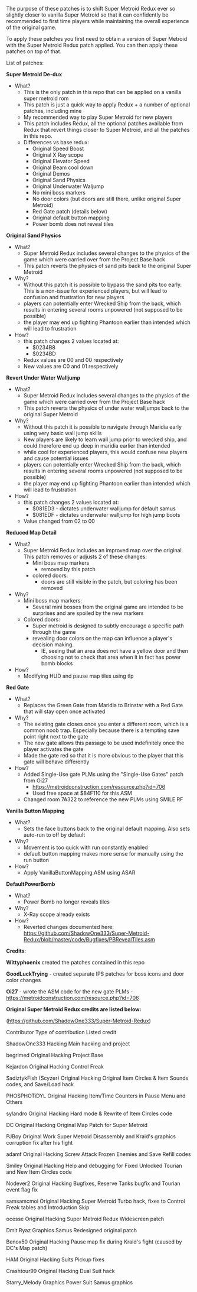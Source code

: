 The purpose of these patches is to shift Super Metroid Redux ever so slightly closer to vanilla Super Metroid so that it can confidently be recommended to first time players 
while maintaining the overall experience of the original game.

To apply these patches you first need to obtain a version of Super Metroid with the Super Metroid Redux patch applied. You can then apply these patches on top of that.

List of patches:

**Super Metroid De-dux**
 * What?
   * This is the only patch in this repo that can be applied on a vanilla super metroid rom
   * This patch is just a quick way to apply Redux + a number of optional patches, including mine
   * My recommended way to play Super Metroid for new players
   * This patch includes Redux, all the optional patches available from Redux that revert things closer to Super Metroid, and all the patches in this repo.
   * Differences vs base redux:
     * Original Speed Boost
     * Original X Ray scope
     * Original Elevator Speed
     * Original Beam cool down
     * Original Demos
     * Original Sand Physics
     * Original Underwater Waljump
     * No mini boss markers
     * No door colors (but doors are still there, unlike original Super Metroid)
     * Red Gate patch (details below)
     * Original default button mapping
     * Power bomb does not reveal tiles
       
**Original Sand Physics**
  * What?
    * Super Metroid Redux includes several changes to the physics of the game which were carried over from the Project Base hack
    * This patch reverts the physics of sand pits back to the original Super Metroid
  * Why?
    * Without this patch it is possible to bypass the sand pits too early. This is a non-issue for experienced players,
      but will lead to confusion and frustration for new players
    * players can potentially enter Wrecked Ship from the back, which results in entering several rooms unpowered (not supposed to be possible)
    * the player may end up fighting Phantoon earlier than intended which will lead to frustration
  * How?
    * this patch changes 2 values located at:
      * $0234B8
      * $0234BD
    * Redux values are 00 and 00 respectively
    * New values are C0 and 01 respectively

**Revert Under Water Walljump**
  * What?
    * Super Metroid Redux includes several changes to the physics of the game which were carried over from the Project Base hack
    * This patch reverts the physics of under water walljumps back to the original Super Metroid
  * Why?
    * Without this patch it is possible to navigate through Maridia early using very basic wall jump skills
    * New players are likely to learn wall jump prior to wrecked ship, and could therefore end up deep in maridia earlier than intended
    * while cool for experienced players, this would confuse new players and cause potential issues
    * players can potentially enter Wrecked Ship from the back, which results in entering several rooms unpowered (not supposed to be possible)
    * the player may end up fighting Phantoon earlier than intended which will lead to frustration
  * How?
    * this patch changes 2 values located at:
      * $081ED3 - dictates underwater walljump for default samus
      * $081EDF - dictates underwater walljump for high jump boots
    * Value changed from 02 to 00

**Reduced Map Detail**
  * What?
    * Super Metroid Redux includes an improved map over the original. This patch removes or adjusts 2 of these changes:
      * Mini boss map markers
        * removed by this patch
      * colored doors:
        * doors are still visible in the patch, but coloring has been removed
  * Why?
    * Mini boss map markers:
      * Several mini bosses from the original game are intended to be surprises and are spoiled by the new markers
    * Colored doors:
      * Super metroid is designed to subtly encourage a specific path through the game
      * revealing door colors on the map can influence a player's decision making.
        * IE, seeing that an area does not have a yellow door and then choosing not to check that area when it in fact has power bomb blocks
  * How?
    * Modifying HUD and pause map tiles using tlp

**Red Gate**
  * What?
    * Replaces the Green Gate from Maridia to Brinstar with a Red Gate that will stay open once activated
  * Why?
    * The existing gate closes once you enter a different room, which is a common noob trap. Especially because there is a tempting save point right next to the gate
    * The new gate allows this passage to be used indefinitely once the player activates the gate
    * Made the gate red so that it is more obvious to the player that this gate will behave differently
  * How?
    * Added Single-Use gate PLMs using the "Single-Use Gates" patch from Oi27
      * https://metroidconstruction.com/resource.php?id=706
      * Used free space at $84F110 for this ASM
    * Changed room 7A322 to reference the new PLMs using SMILE RF
   
**Vanilla Button Mapping**
  * What?
    * Sets the face buttons back to the original default mapping. Also sets auto-run to off by default
  * Why?
    * Movement is too quick with run constantly enabled
    * default button mapping makes more sense for manually using the run button
  * How?
    * Apply VanillaButtonMapping.ASM using ASAR

**DefaultPowerBomb**
   * What?
     * Power Bomb no longer reveals tiles
   * Why?
     * X-Ray scope already exists
   * How?
     * Reverted changes documented here: https://github.com/ShadowOne333/Super-Metroid-Redux/blob/master/code/Bugfixes/PBRevealTiles.asm


**Credits**:

**Wittyphoenix** created the patches contained in this repo

**GoodLuckTrying** - created separate IPS patches for boss icons and door color changes

**Oi27** - wrote the ASM code for the new gate PLMs - https://metroidconstruction.com/resource.php?id=706

**Original Super Metroid Redux credits are listed below:**

(https://github.com/ShadowOne333/Super-Metroid-Redux)

Contributor	Type of contribution	Listed credit

ShadowOne333	Hacking	Main hacking and project

begrimed	Original Hacking	Project Base

Kejardon	Original Hacking	Control Freak

SadiztykFish (Scyzer)	Original Hacking	Original Item Circles & Item Sounds codes, and Save/Load hack

PHOSPHOTiDYL	Original Hacking	Item/Time Counters in Pause Menu and Others

sylandro	Original Hacking	Hard mode & Rewrite of Item Circles code

DC	Original Hacking	Original Map Patch for Super Metroid

PJBoy	Original Work	Super Metroid Disassembly and Kraid's graphics corruption fix after his fight

adamf	Original Hacking	Screw Attack Frozen Enemies and Save Refill codes

Smiley	Original Hacking	Help and debugging for Fixed Unlocked Tourian and New Item Circles code

Nodever2	Original Hacking	Bugfixes, Reserve Tanks bugfix and Tourian event flag fix

samsamcmoi	Original Hacking	Super Metroid Turbo hack, fixes to Control Freak tables and Introduction Skip

ocesse	Original Hacking	Super Metroid Redux Widescreen patch

Dmit Ryaz	Graphics	Samus Redesigned original patch

Benox50	Original Hacking	Pause map fix during Kraid's fight (caused by DC's Map patch)

HAM	Original Hacking	Suits Pickup fixes

Crashtour99	Original Hacking	Dual Suit hack

Starry_Melody	Graphics	Power Suit Samus graphics
